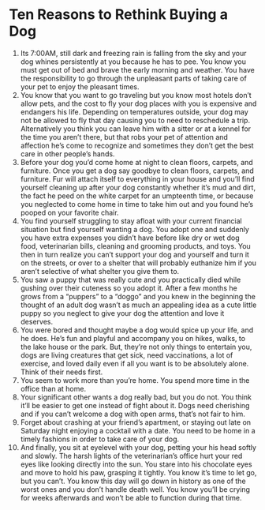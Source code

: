 # Ten Reasons to Rethink Buying a Dog
1.	Its 7:00AM, still dark and freezing rain is falling from the sky and your dog whines persistently at you because he has to pee. You know you must get out of bed and brave the early morning and weather. You have the responsibility to go through the unpleasant parts of taking care of your pet to enjoy the pleasant times.
2.	You know that you want to go traveling but you know most hotels don’t allow pets, and the cost to fly your dog places with you is expensive and endangers his life. Depending on temperatures outside, your dog may not be allowed to fly that day causing you to need to reschedule a trip. Alternatively you think you can leave him with a sitter or at a kennel for the time you aren’t there, but that robs your pet of attention and affection he’s come to recognize and sometimes they don’t get the best care in other people’s hands.
3.	Before your dog you’d come home at night to clean floors, carpets, and furniture. Once you get a dog say goodbye to clean floors, carpets, and furniture. Fur will attach itself to everything in your house and you’ll find yourself cleaning up after your dog constantly whether it’s mud and dirt, the fact he peed on the white carpet for an umpteenth time, or because you neglected to come home in time to take him out and you found he’s pooped on your favorite chair.
4.	You find yourself struggling to stay afloat with your current financial situation but find yourself wanting a dog. You adopt one and suddenly you have extra expenses you didn’t have before like dry or wet dog food, veterinarian bills, cleaning and grooming products, and toys. You then in turn realize you can’t support your dog and yourself and turn it on the streets, or over to a shelter that will probably euthanize him if you aren’t selective of what shelter you give them to.
5.	You saw a puppy that was really cute and you practically died while gushing over their cuteness so you adopt it. After a few months he grows from a “puppers” to a “doggo” and you knew in the beginning the thought of an adult dog wasn’t as much an appealing idea as a cute little puppy so you neglect to give your dog the attention and love it deserves.
6.	You were bored and thought maybe a dog would spice up your life, and he does. He’s fun and playful and accompany you on hikes, walks, to the lake house or the park. But, they’re not only things to entertain you, dogs are living creatures that get sick, need vaccinations, a lot of exercise, and loved daily even if all you want is to be absolutely alone. Think of their needs first.
7.	You seem to work more than you’re home. You spend more time in the office than at home.
8.	Your significant other wants a dog really bad, but you do not. You think it’ll be easier to get one instead of fight about it. Dogs need cherishing and if you can’t welcome a dog with open arms, that’s not fair to him.
9.	Forget about crashing at your friend’s apartment, or staying out late on Saturday night enjoying a cocktail with a date. You need to be home in a timely fashions in order to take care of your dog.
10.	And finally, you sit at eyelevel with your dog, petting your his head softly and slowly. The harsh lights of the veterinarian’s office hurt your red eyes like looking directly into the sun. You stare into his chocolate eyes and move to hold his paw, grasping it tightly. You know it’s time to let go, but you can’t. You know this day will go down in history as one of the worst ones and you don’t handle death well. You know you’ll be crying for weeks afterwards and won’t be able to function during that time.
